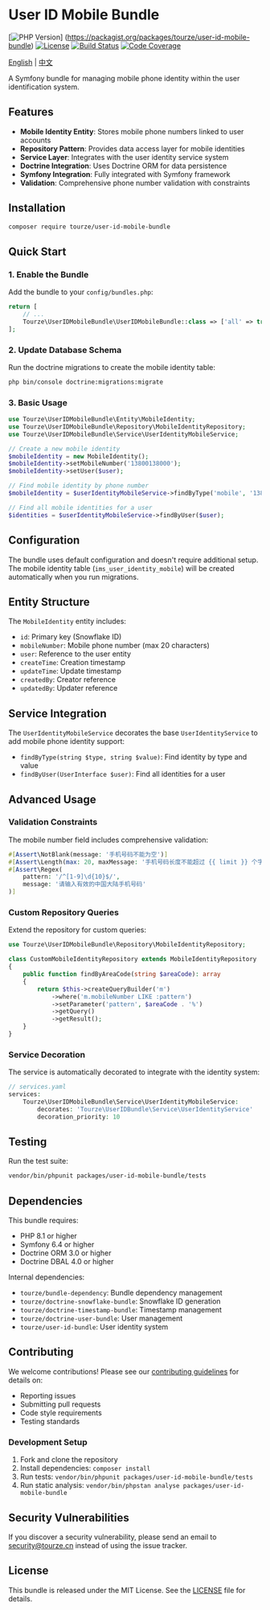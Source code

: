 # User ID Mobile Bundle

[![PHP Version](https://img.shields.io/badge/php-%5E8.1-blue)]
(https://packagist.org/packages/tourze/user-id-mobile-bundle)
[![License](https://img.shields.io/badge/license-MIT-green)](LICENSE)
[![Build Status](https://img.shields.io/badge/build-passing-brightgreen)](https://github.com/tourze/php-monorepo)
[![Code Coverage](https://img.shields.io/badge/coverage-100%25-brightgreen)](https://github.com/tourze/php-monorepo)

[English](README.md) | [中文](README.zh-CN.md)

A Symfony bundle for managing mobile phone identity within the user identification system.

## Features

- **Mobile Identity Entity**: Stores mobile phone numbers linked to user accounts
- **Repository Pattern**: Provides data access layer for mobile identities
- **Service Layer**: Integrates with the user identity service system
- **Doctrine Integration**: Uses Doctrine ORM for data persistence
- **Symfony Integration**: Fully integrated with Symfony framework
- **Validation**: Comprehensive phone number validation with constraints

## Installation

```bash
composer require tourze/user-id-mobile-bundle
```

## Quick Start

### 1. Enable the Bundle

Add the bundle to your `config/bundles.php`:

```php
return [
    // ...
    Tourze\UserIDMobileBundle\UserIDMobileBundle::class => ['all' => true],
];
```

### 2. Update Database Schema

Run the doctrine migrations to create the mobile identity table:

```bash
php bin/console doctrine:migrations:migrate
```

### 3. Basic Usage

```php
use Tourze\UserIDMobileBundle\Entity\MobileIdentity;
use Tourze\UserIDMobileBundle\Repository\MobileIdentityRepository;
use Tourze\UserIDMobileBundle\Service\UserIdentityMobileService;

// Create a new mobile identity
$mobileIdentity = new MobileIdentity();
$mobileIdentity->setMobileNumber('13800138000');
$mobileIdentity->setUser($user);

// Find mobile identity by phone number
$mobileIdentity = $userIdentityMobileService->findByType('mobile', '13800138000');

// Find all mobile identities for a user
$identities = $userIdentityMobileService->findByUser($user);
```

## Configuration

The bundle uses default configuration and doesn't require additional setup. 
The mobile identity table (`ims_user_identity_mobile`) will be created automatically 
when you run migrations.

## Entity Structure

The `MobileIdentity` entity includes:
- `id`: Primary key (Snowflake ID)
- `mobileNumber`: Mobile phone number (max 20 characters)
- `user`: Reference to the user entity
- `createTime`: Creation timestamp
- `updateTime`: Update timestamp
- `createdBy`: Creator reference
- `updatedBy`: Updater reference

## Service Integration

The `UserIdentityMobileService` decorates the base `UserIdentityService` to add 
mobile phone identity support:

- `findByType(string $type, string $value)`: Find identity by type and value
- `findByUser(UserInterface $user)`: Find all identities for a user

## Advanced Usage

### Validation Constraints

The mobile number field includes comprehensive validation:

```php
#[Assert\NotBlank(message: '手机号码不能为空')]
#[Assert\Length(max: 20, maxMessage: '手机号码长度不能超过 {{ limit }} 个字符')]
#[Assert\Regex(
    pattern: '/^[1-9]\d{10}$/',
    message: '请输入有效的中国大陆手机号码'
)]
```

### Custom Repository Queries

Extend the repository for custom queries:

```php
use Tourze\UserIDMobileBundle\Repository\MobileIdentityRepository;

class CustomMobileIdentityRepository extends MobileIdentityRepository
{
    public function findByAreaCode(string $areaCode): array
    {
        return $this->createQueryBuilder('m')
            ->where('m.mobileNumber LIKE :pattern')
            ->setParameter('pattern', $areaCode . '%')
            ->getQuery()
            ->getResult();
    }
}
```

### Service Decoration

The service is automatically decorated to integrate with the identity system:

```php
// services.yaml
services:
    Tourze\UserIDMobileBundle\Service\UserIdentityMobileService:
        decorates: 'Tourze\UserIDBundle\Service\UserIdentityService'
        decoration_priority: 10
```

## Testing

Run the test suite:

```bash
vendor/bin/phpunit packages/user-id-mobile-bundle/tests
```

## Dependencies

This bundle requires:

- PHP 8.1 or higher
- Symfony 6.4 or higher
- Doctrine ORM 3.0 or higher
- Doctrine DBAL 4.0 or higher

Internal dependencies:
- `tourze/bundle-dependency`: Bundle dependency management
- `tourze/doctrine-snowflake-bundle`: Snowflake ID generation
- `tourze/doctrine-timestamp-bundle`: Timestamp management
- `tourze/doctrine-user-bundle`: User management
- `tourze/user-id-bundle`: User identity system

## Contributing

We welcome contributions! Please see our [contributing guidelines](../../CONTRIBUTING.md) for details on:

- Reporting issues
- Submitting pull requests
- Code style requirements
- Testing standards

### Development Setup

1. Fork and clone the repository
2. Install dependencies: `composer install`
3. Run tests: `vendor/bin/phpunit packages/user-id-mobile-bundle/tests`
4. Run static analysis: `vendor/bin/phpstan analyse packages/user-id-mobile-bundle`

## Security Vulnerabilities

If you discover a security vulnerability, please send an email to security@tourze.cn instead of using the issue tracker.

## License

This bundle is released under the MIT License. See the [LICENSE](LICENSE) file for details.